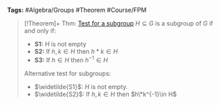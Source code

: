 ---
---

**Tags:** #Algebra/Groups #Theorem #Course/FPM 

 > 
 > \[!Theorem\]+ Thm: [Test for a subgroup](Test%20for%20a%20subgroup.md)
 > $H\subseteq G$ is a subgroup of $G$ if and only if:
 > 
 > * **S1:** $H$ is not empty
 > * **S2:** If $h,k\in H$ then $h\ast k\in H$
 > * **S3:** If $h\in H$ then $h^{-1}\in H$
 > 
 > Alternative test for subgroups:
 > 
 > * $\widetilde{S1}$: $H$ is not empty.
 > * $\widetilde{S2}$: If $h,k\in H$ then $h\*k^{-1}\in H$


